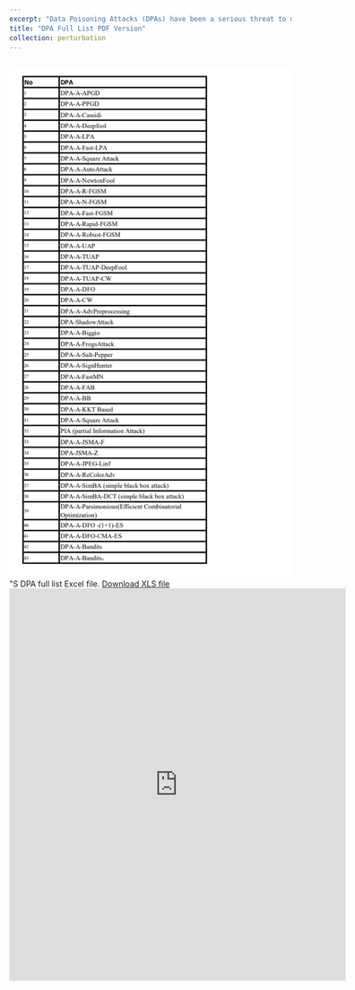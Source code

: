 ```yaml
---
excerpt: "Data Poisoning Attacks (DPAs) have been a serious threat to machine learning models used in computer vision, speech recognition, and other Artificial Intelligence (AI) application areas. The attacks are based on minimal change to data (szegedy 2014) and can deceive a trained model to produce incorrect outcomes. Thus, DPAs are able to poison complex and state-of-the-art machine learning models that are central to the decision-making processes of any intelligent system running in various sectors including business, industry, and defence. For example, Microsoft reported a DPA attack that targeted the company chatbot Tay whose training data were poisoned with racist tweets and consequently caused the chatbot's conversational algorithm to generate offensive tweets (TayMicrosoftIssues2016). The consequence of a DPA can even lead to loss of human life. A recent piece of news reported that a vulnerability of the AI module in the autopilot of a Tesla car was exploited, and caused the failure to recognise a stopped car in the lane as an obstacle (engleSteeringWheelWas2021)."
title: "DPA Full List PDF Version"
collection: perturbation
---
```

<br/><img src='../images/DPA-List.png'><br/>"S
DPA full list Excel file. 
[Download XLS file](https://github.com/phoenixml/roadmap.github.io/blob/master/files/DPA_Full_List.xlsx?raw=true)
<embed src="https://phoenixml.github.io/roadmap.github.io/files/DPA_Full_List.pdf" width="600" height="700" type="application/pdf" />
